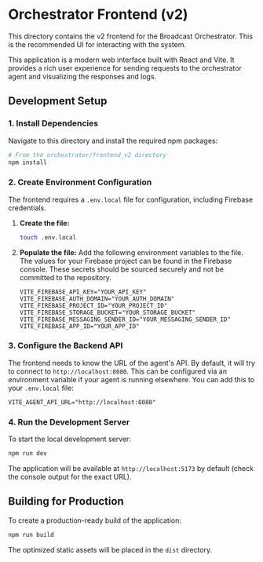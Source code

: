 # Orchestrator Frontend (v2)

This directory contains the v2 frontend for the Broadcast Orchestrator. This is the recommended UI for interacting with the system.

This application is a modern web interface built with React and Vite. It provides a rich user experience for sending requests to the orchestrator agent and visualizing the responses and logs.

## Development Setup

### 1. Install Dependencies

Navigate to this directory and install the required npm packages:

```bash
# From the orchestrator/frontend_v2 directory
npm install
```

### 2. Create Environment Configuration

The frontend requires a `.env.local` file for configuration, including Firebase credentials.

1.  **Create the file:**
    ```bash
    touch .env.local
    ```

2.  **Populate the file:**
    Add the following environment variables to the file. The values for your Firebase project can be found in the Firebase console. These secrets should be sourced securely and not be committed to the repository.

    ```
    VITE_FIREBASE_API_KEY="YOUR_API_KEY"
    VITE_FIREBASE_AUTH_DOMAIN="YOUR_AUTH_DOMAIN"
    VITE_FIREBASE_PROJECT_ID="YOUR_PROJECT_ID"
    VITE_FIREBASE_STORAGE_BUCKET="YOUR_STORAGE_BUCKET"
    VITE_FIREBASE_MESSAGING_SENDER_ID="YOUR_MESSAGING_SENDER_ID"
    VITE_FIREBASE_APP_ID="YOUR_APP_ID"
    ```

### 3. Configure the Backend API

The frontend needs to know the URL of the agent's API. By default, it will try to connect to `http://localhost:8080`. This can be configured via an environment variable if your agent is running elsewhere. You can add this to your `.env.local` file:

```
VITE_AGENT_API_URL="http://localhost:8080"
```

### 4. Run the Development Server

To start the local development server:

```bash
npm run dev
```

The application will be available at `http://localhost:5173` by default (check the console output for the exact URL).

## Building for Production

To create a production-ready build of the application:

```bash
npm run build
```

The optimized static assets will be placed in the `dist` directory.
